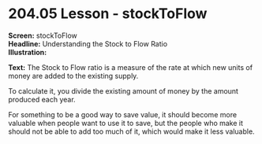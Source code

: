# 204.05 Lesson - stockToFlow

**Screen:** stockToFlow\
**Headline:** Understanding the Stock to Flow Ratio\
**Illustration:**

**Text:** The Stock to Flow ratio is a measure of the rate at which new units of money are added to the existing supply.&#x20;

To calculate it, you divide the existing amount of money by the amount produced each year.&#x20;

For something to be a good way to save value, it should become more valuable when people want to use it to save, but the people who make it should not be able to add too much of it, which would make it less valuable.
